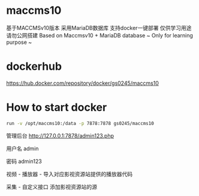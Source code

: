# maccms10
基于MACCMSv10版本 采用MariaDB数据库 支持docker一键部署 仅供学习用途 请勿公网搭建
Based on Maccmsv10 + MariaDB database
~ Only for learning purpose ~


# dockerhub
https://hub.docker.com/repository/docker/gs0245/maccms10

# How to start docker
```sh
run -v /opt/maccms10:/data -p 7878:7878 gs0245/maccms10
```

管理后台 http://127.0.0.1:7878/admin123.php 

用户名 admin

密码  admin123

视频 - 播放器 - 导入对应影视资源站提供的播放器代码

采集 - 自定义接口 添加影视资源站的源
